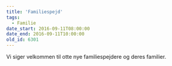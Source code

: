 ```yaml
---
title: 'Familiespejd'
tags:
  - Familie
date_start: 2016-09-11T08:00:00
date_end: 2016-09-11T10:00:00
old_id: 6301
---
```

Vi siger velkommen til otte nye familiespejdere og deres familier.